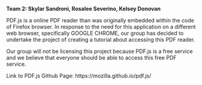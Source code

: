<b> Team 2:
Skylar Sandroni, Rosalee Severino, Kelsey Donovan </b>

<p>

PDF.js is a online PDF reader than was originally embedded within the code of Firefox browser. In response to the need for this application on a different web browser, specifically GOOGLE CHROME, our group has decided to undertake the project of creating a tutorial about accessing this PDF reader. 

</p>

<p>
Our group will not be licensing this project because PDF.js is a free service and we believe that everyone should be able to access this free PDF service. 
</p>

<p>
Link to PDF.js Github Page: https://mozilla.github.io/pdf.js/
</p>
